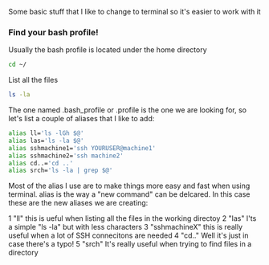 Some basic stuff that I like to change to terminal so it's easier to work with it

### Find your bash profile!

Usually the bash profile is located under the home directory

```bash
cd ~/
```

List all the files

```bash
ls -la
```
The one named .bash_profile or .profile is the one we are looking for, so let's list a couple of aliases that I like to add:

```bash
alias ll='ls -lGh $@'
alias las='ls -la $@'
alias sshmachine1='ssh YOURUSER@machine1'
alias sshmachine2='ssh machine2'
alias cd..='cd ..'
alias srch='ls -la | grep $@'
```

Most of the alias I use are to make things more easy and fast when using terminal. alias is the way a "new command" can be delcared. In this case these are the new aliases we are creating:

1 "ll" this is ueful when listing all the files in the working directoy
2 "las" I'ts a simple "ls -la" but with less characters
3 "sshmachineX" this is really useful when a lot of SSH connecitons are needed
4 "cd.." Well it's just in case there's a typo!
5 "srch" It's really useful when trying to find files in a directory
